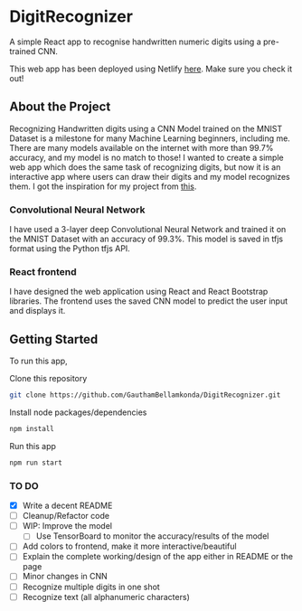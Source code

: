 # DigitRecognizer
A simple React app to recognise handwritten numeric digits using a pre-trained CNN.

This web app has been deployed using Netlify [here](https://digitrecognizer.netlify.app/). Make sure you check it out!

## About the Project
Recognizing Handwritten digits using a CNN Model trained on the MNIST Dataset is a milestone for many Machine Learning beginners, including me. There are many models available on the internet with more than 99.7% accuracy, and my model is no match to those! I wanted to create a simple web app which does the same task of recognizing digits, but now it is an interactive app where users can draw their digits and my model recognizes them. I got the inspiration for my project from [this](https://github.com/ixartz/handwritten-digit-recognition-tensorflowjs).

### Convolutional Neural Network
I have used a 3-layer deep Convolutional Neural Network and trained it on the MNIST Dataset with an accuracy of 99.3%. This model is saved in tfjs format using the Python tfjs API. 

### React frontend
I have designed the web application using React and React Bootstrap libraries. The frontend uses the saved CNN model to predict the user input and displays it.

## Getting Started
To run this app, 

Clone this repository

```sh
git clone https://github.com/GauthamBellamkonda/DigitRecognizer.git
```

Install node packages/dependencies

```sh
npm install
```

Run this app

```sh
npm run start
```

### TO DO
- [x] Write a decent README
- [ ] Cleanup/Refactor code
- [ ] WIP: Improve the model
  - [ ] Use TensorBoard to monitor the accuracy/results of the model
- [ ] Add colors to frontend, make it more interactive/beautiful
- [ ] Explain the complete working/design of the app either in README or the page
- [ ] Minor changes in CNN
- [ ] Recognize multiple digits in one shot
- [ ] Recognize text (all alphanumeric characters)
